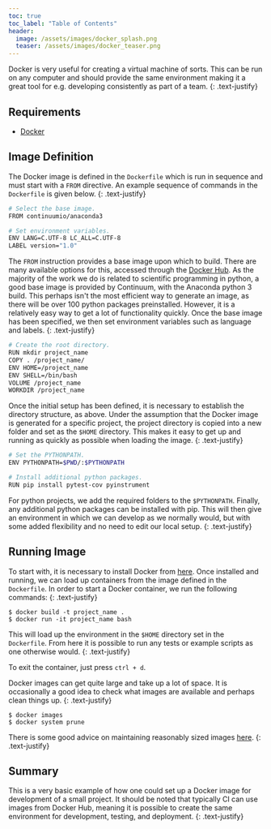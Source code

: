 ```yaml
---
toc: true
toc_label: "Table of Contents"
header:
  image: /assets/images/docker_splash.png
  teaser: /assets/images/docker_teaser.png
---
```

Docker is very useful for creating a virtual machine of sorts. This can be run
on any computer and should provide the same environment making it a great tool
for e.g. developing consistently as part of a team.
{: .text-justify}

## Requirements

-   [Docker](https://www.docker.com)


## Image Definition

The Docker image is defined in the `Dockerfile` which is run in sequence and
must start with a `FROM` directive. An example sequence of commands in the
`Dockerfile` is given below.
{: .text-justify}

  ```bash
  # Select the base image.
  FROM continuumio/anaconda3

  # Set environment variables.
  ENV LANG=C.UTF-8 LC_ALL=C.UTF-8
  LABEL version="1.0"
  ```

The `FROM` instruction provides a base image upon which to build. There are
many available options for this, accessed through the
[Docker Hub](https://hub.docker.com). As the majority of the work we do is
related to scientific programming in python, a good base image is provided by
Continuum, with the Anaconda python 3 build. This perhaps isn't the most
efficient way to generate an image, as there will be over 100 python packages
preinstalled. However, it is a relatively easy way to get a lot of
functionality quickly. Once the base image has been specified, we then set
environment variables such as language and labels.
{: .text-justify}

  ```bash
  # Create the root directory.
  RUN mkdir project_name
  COPY . /project_name/
  ENV HOME=/project_name
  ENV SHELL=/bin/bash
  VOLUME /project_name
  WORKDIR /project_name
  ```

Once the initial setup has been defined, it is necessary to establish the
directory structure, as above. Under the assumption that the Docker image is
generated for a specific project, the project directory is copied into a new
folder and set as the `$HOME` directory. This makes it easy to get up and
running as quickly as possible when loading the image.
{: .text-justify}

  ```bash
  # Set the PYTHONPATH.
  ENV PYTHONPATH=$PWD/:$PYTHONPATH

  # Install additional python packages.
  RUN pip install pytest-cov pyinstrument
  ```

For python projects, we add the required folders to the `$PYTHONPATH`. Finally,
any additional python packages can be installed with pip. This will then give
an environment in which we can develop as we normally would, but with some
added flexibility and no need to edit our local setup.
{: .text-justify}


## Running Image

To start with, it is necessary to install Docker from
[here](https://www.docker.com). Once installed and running, we can load up
containers from the image defined in the `Dockerfile`. In order to start a
Docker container, we run the following commands:
{: .text-justify}

  ```shell
  $ docker build -t project_name .
  $ docker run -it project_name bash
  ```

This will load up the environment in the `$HOME` directory set in the
`Dockerfile`. From here it is possible to run any tests or example scripts as
one otherwise would.
{: .text-justify}

To exit the container, just press `ctrl + d`.

Docker images can get quite large and take up a lot of space. It is
occasionally a good idea to check what images are available and perhaps clean
things up.
{: .text-justify}

  ```shell
  $ docker images
  $ docker system prune
  ```

  There is some good advice on maintaining reasonably sized images
  [here](https://blog.codacy.com/five-ways-to-slim-your-docker-images-5f4bd68d29f1).
  {: .text-justify}


## Summary

This is a very basic example of how one could set up a Docker image for
development of a small project. It should be noted that typically CI can
use images from Docker Hub, meaning it is possible to create the same
environment for development, testing, and deployment.
{: .text-justify}
